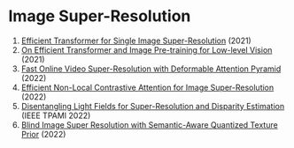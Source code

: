 # Image Super-Resolution
1. [Efficient Transformer for Single Image Super-Resolution](https://arxiv.org/abs/2108.11084) (2021)
2. [On Efficient Transformer and Image Pre-training for Low-level Vision](https://arxiv.org/abs/2112.10175) (2021)
3. [Fast Online Video Super-Resolution with Deformable Attention Pyramid](https://arxiv.org/abs/2202.01731) (2022)
4. [Efficient Non-Local Contrastive Attention for Image Super-Resolution](https://arxiv.org/abs/2201.03794) (2022)
5. [Disentangling Light Fields for Super-Resolution and Disparity Estimation](https://arxiv.org/abs/2202.10603) (IEEE TPAMI 2022)
6. [Blind Image Super Resolution with Semantic-Aware Quantized Texture Prior](https://arxiv.org/abs/2202.13142) (2022)
